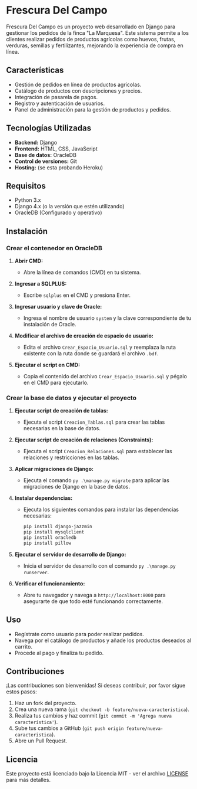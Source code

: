 # Frescura Del Campo

Frescura Del Campo es un proyecto web desarrollado en Django para gestionar los pedidos de la finca "La Marquesa".
Este sistema permite a los clientes realizar pedidos de productos agrícolas como huevos, frutas, verduras, semillas y fertilizantes, mejorando la experiencia de compra en línea.

## Características

- Gestión de pedidos en línea de productos agrícolas.
- Catálogo de productos con descripciones y precios.
- Integración de pasarela de pagos.
- Registro y autenticación de usuarios.
- Panel de administración para la gestión de productos y pedidos.

## Tecnologías Utilizadas

- **Backend:** Django
- **Frontend:** HTML, CSS, JavaScript
- **Base de datos:** OracleDB
- **Control de versiones:** Git
- **Hosting:** (se esta probando Heroku)

## Requisitos

- Python 3.x
- Django 4.x (o la versión que estén utilizando)
- OracleDB (Configurado y operativo)

## Instalación

### Crear el contenedor en OracleDB

1. **Abrir CMD:**
   - Abre la línea de comandos (CMD) en tu sistema.

2. **Ingresar a SQLPLUS:**
   - Escribe `sqlplus` en el CMD y presiona Enter.

3. **Ingresar usuario y clave de Oracle:**
   - Ingresa el nombre de usuario `system` y la clave correspondiente de tu instalación de Oracle.

4. **Modificar el archivo de creación de espacio de usuario:**
   - Edita el archivo `Crear_Espacio_Usuario.sql` y reemplaza la ruta existente con la ruta donde se guardará el archivo `.bdf`.

5. **Ejecutar el script en CMD:**
   - Copia el contenido del archivo `Crear_Espacio_Usuario.sql` y pégalo en el CMD para ejecutarlo.

### Crear la base de datos y ejecutar el proyecto

1. **Ejecutar script de creación de tablas:**
   - Ejecuta el script `Creacion_Tablas.sql` para crear las tablas necesarias en la base de datos.

2. **Ejecutar script de creación de relaciones (Constraints):**
   - Ejecuta el script `Creacion_Relaciones.sql` para establecer las relaciones y restricciones en las tablas.

3. **Aplicar migraciones de Django:**
   - Ejecuta el comando `py .\manage.py migrate` para aplicar las migraciones de Django en la base de datos.

4. **Instalar dependencias:**
   - Ejecuta los siguientes comandos para instalar las dependencias necesarias:
     ```bash
     pip install django-jazzmin
     pip install mysqlclient
     pip install oracledb
     pip install pillow
     ```

5. **Ejecutar el servidor de desarrollo de Django:**
   - Inicia el servidor de desarrollo con el comando `py .\manage.py runserver`.

6. **Verificar el funcionamiento:**
   - Abre tu navegador y navega a `http://localhost:8000` para asegurarte de que todo esté funcionando correctamente.

## Uso

- Regístrate como usuario para poder realizar pedidos.
- Navega por el catálogo de productos y añade los productos deseados al carrito.
- Procede al pago y finaliza tu pedido.

## Contribuciones

¡Las contribuciones son bienvenidas! Si deseas contribuir, por favor sigue estos pasos:

1. Haz un fork del proyecto.
2. Crea una nueva rama (`git checkout -b feature/nueva-caracteristica`).
3. Realiza tus cambios y haz commit (`git commit -m 'Agrega nueva característica'`).
4. Sube tus cambios a GitHub (`git push origin feature/nueva-caracteristica`).
5. Abre un Pull Request.

## Licencia

Este proyecto está licenciado bajo la Licencia MIT - ver el archivo [LICENSE](LICENSE) para más detalles.
